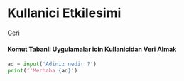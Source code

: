 # Kullanici Etkilesimi
[Geri](7-donguler.md)

#### Komut Tabanli Uygulamalar icin Kullanicidan Veri Almak
```python
ad = input('Adiniz nedir ?')
print(f'Merhaba {ad}')
```
